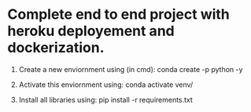 # Complete end to end project with heroku deployement and dockerization.
1. Create a new enviornment using (in cmd): 
    conda create -p <env name> python -y

2. Activate this enviornment using: 
    conda activate venv/

3. Install all libraries using:
    pip install -r requirements.txt